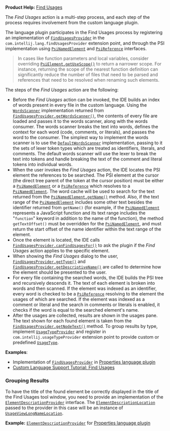 [//]: # (title: Find Usages)

<!-- Copyright 2000-2022 JetBrains s.r.o. and other contributors. Use of this source code is governed by the Apache 2.0 license that can be found in the LICENSE file. -->

<tldr>

**Product Help:** [Find Usages](https://www.jetbrains.com/help/idea/find-highlight-usages.html)

</tldr>

The _Find Usages_ action is a multi-step process, and each step of the process requires involvement from the custom language plugin.

The language plugin participates in the Find Usages process by registering an implementation of [`FindUsagesProvider`](%gh-ic%/platform/indexing-api/src/com/intellij/lang/findUsages/FindUsagesProvider.java) in the `com.intellij.lang.findUsagesProvider` extension point, and through the PSI implementation using [`PsiNamedElement`](%gh-ic%/platform/core-api/src/com/intellij/psi/PsiNamedElement.java) and [`PsiReference`](%gh-ic%/platform/core-api/src/com/intellij/psi/PsiReference.java) interfaces.

> In cases like function parameters and local variables, consider overriding  [`PsiElement.getUseScope()`](%gh-ic%/platform/core-api/src/com/intellij/psi/PsiElement.java) to return a narrower scope.
> For instance, returning the scope of the nearest function definition can significantly reduce the number of files that need to be parsed and references that need to be resolved when renaming such elements.

The steps of the _Find Usages_ action are the following:
* Before the _Find Usages_ action can be invoked, the IDE builds an index of words present in every file in the custom language.
  Using the [`WordsScanner`](%gh-ic%/platform/indexing-api/src/com/intellij/lang/cacheBuilder/WordsScanner.java) implementation returned from [`FindUsagesProvider.getWordsScanner()`](%gh-ic%/platform/indexing-api/src/com/intellij/lang/findUsages/FindUsagesProvider.java), the contents of every file are loaded and passes it to the words scanner, along with the words consumer.
  The words scanner breaks the text into words, defines the context for each word (code, comments, or literals), and passes the word to the consumer.
  The simplest way to implement the words scanner is to use the [`DefaultWordsScanner`](%gh-ic%/platform/indexing-api/src/com/intellij/lang/cacheBuilder/DefaultWordsScanner.java) implementation, passing to it the sets of lexer token types which are treated as identifiers, literals, and comments.
  The default words scanner will use the lexer to break the text into tokens and handle breaking the text of the comment and literal tokens into individual words.
* When the user invokes the _Find Usages_ action, the IDE locates the PSI element the references to be searched.
  The PSI element at the cursor (the direct tree parent of the token at the cursor position) must be either a [`PsiNamedElement`](%gh-ic%/platform/core-api/src/com/intellij/psi/PsiNamedElement.java) or a [`PsiReference`](%gh-ic%/platform/core-api/src/com/intellij/psi/PsiReference.java) which resolves to a [`PsiNamedElement`](%gh-ic%/platform/core-api/src/com/intellij/psi/PsiNamedElement.java).
  The word cache will be used to search for the text returned from the [`PsiNamedElement.getName()`](%gh-ic%/platform/core-api/src/com/intellij/psi/PsiNamedElement.java) method.
  Also, if the text range of the [`PsiNamedElement`](%gh-ic%/platform/core-api/src/com/intellij/psi/PsiNamedElement.java) includes some other text besides the identifier returned from `getName()` (for example, if the [`PsiNamedElement`](%gh-ic%/platform/core-api/src/com/intellij/psi/PsiNamedElement.java) represents a JavaScript function and its text range includes the "`function`" keyword in addition to the name of the function), the method `getTextOffset()` must be overridden for the [`PsiNamedElement`](%gh-ic%/platform/core-api/src/com/intellij/psi/PsiNamedElement.java), and must return the start offset of the name identifier within the text range of the element.
* Once the element is located, the IDE calls [`FindUsagesProvider.canFindUsagesFor()`](%gh-ic%/platform/indexing-api/src/com/intellij/lang/findUsages/FindUsagesProvider.java) to ask the plugin if the _Find Usages_ action applies to the specific element.
* When showing the _Find Usages_ dialog to the user, [`FindUsagesProvider.getType()`](%gh-ic%/platform/indexing-api/src/com/intellij/lang/findUsages/FindUsagesProvider.java) and [`FindUsagesProvider.getDescriptiveName()`](%gh-ic%/platform/indexing-api/src/com/intellij/lang/findUsages/FindUsagesProvider.java) are called to determine how the element should be presented to the user.
* For every file containing the searched words, the IDE builds the PSI tree and recursively descends it.
  The text of each element is broken into words and then scanned.
  If the element was indexed as an identifier, every word is checked to be a [`PsiReference`](%gh-ic%/platform/core-api/src/com/intellij/psi/PsiReference.java) resolving to the element the usages of which are searched.
  If the element was indexed as a comment or literal and the search in comments or literals is enabled, it checks if the word is equal to the searched element's name.
* After the usages are collected, results are shown in the usages pane.
  The text shown for each found element is taken from the [`FindUsagesProvider.getNodeText()`](%gh-ic%/platform/indexing-api/src/com/intellij/lang/findUsages/FindUsagesProvider.java) method.
  To group results by type, implement [`UsageTypeProvider`](%gh-ic%/platform/usageView-impl/src/com/intellij/usages/impl/rules/UsageTypeProvider.java) and register in `com.intellij.usageTypeProvider` extension point to provide custom or predefined [`UsageType`](%gh-ic%/platform/usageView/src/com/intellij/usages/impl/rules/UsageType.java).

**Examples**:
- Implementation of [`FindUsagesProvider`](%gh-ic%/plugins/properties/properties-psi-impl/src/com/intellij/lang/properties/findUsages/PropertiesFindUsagesProvider.java) in [Properties language plugin](%gh-ic%/plugins/properties)
- [Custom Language Support Tutorial: Find Usages](find_usages_provider.md)

### Grouping Results

To have the title of the found element be correctly displayed in the title of the Find Usages tool window, you need to provide an implementation of the [`ElementDescriptionProvider`](%gh-ic%/platform/core-api/src/com/intellij/psi/ElementDescriptionProvider.java) interface.
The [`ElementDescriptionLocation`](%gh-ic%/platform/core-api/src/com/intellij/psi/ElementDescriptionLocation.java) passed to the provider in this case will be an instance of [`UsageViewLongNameLocation`](%gh-ic%/platform/usageView/src/com/intellij/usageView/UsageViewLongNameLocation.java).

**Example:**
[`ElementDescriptionProvider`](%gh-ic%/plugins/properties/src/com/intellij/lang/properties/PropertiesDescriptionProvider.java) for [Properties language plugin](%gh-ic%/plugins/properties)
